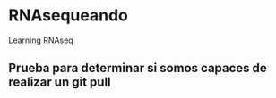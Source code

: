 # RNAsequeando
Learning RNAseq
## Prueba para determinar si somos capaces de realizar un **git pull**
